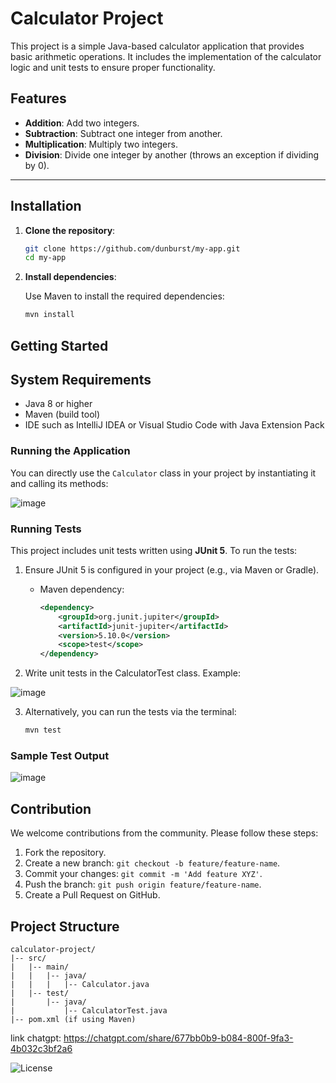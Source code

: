 # Calculator Project

This project is a simple Java-based calculator application that provides basic arithmetic operations. It includes the implementation of the calculator logic and unit tests to ensure proper functionality.

## Features

- **Addition**: Add two integers.
- **Subtraction**: Subtract one integer from another.
- **Multiplication**: Multiply two integers.
- **Division**: Divide one integer by another (throws an exception if dividing by 0).

---

## Installation

1. **Clone the repository**:

   ```bash
   git clone https://github.com/dunburst/my-app.git
   cd my-app
   ```

2. **Install dependencies**:

   Use Maven to install the required dependencies:

   ```bash
   mvn install
   ```

## Getting Started

## System Requirements

- Java 8 or higher
- Maven (build tool)
- IDE such as IntelliJ IDEA or Visual Studio Code with Java Extension Pack



### Running the Application

You can directly use the `Calculator` class in your project by instantiating it and calling its methods:

![image](https://github.com/user-attachments/assets/52ada4f4-55bb-43bf-8b24-03061a65ba08)


### Running Tests

This project includes unit tests written using **JUnit 5**. To run the tests:

1. Ensure JUnit 5 is configured in your project (e.g., via Maven or Gradle).

   - Maven dependency:
     ```xml
     <dependency>
         <groupId>org.junit.jupiter</groupId>
         <artifactId>junit-jupiter</artifactId>
         <version>5.10.0</version>
         <scope>test</scope>
     </dependency>
     ```

2. Write unit tests in the CalculatorTest class. Example:


 ![image](https://github.com/user-attachments/assets/eb6fcf9e-c119-4f66-9fc2-9f007c7e27fa)


3. Alternatively, you can run the tests via the terminal:

   ```bash
   mvn test
   ```

### Sample Test Output

![image](https://github.com/user-attachments/assets/2326b7f5-4739-4b6d-b966-f0e5f809df86)

## Contribution

We welcome contributions from the community. Please follow these steps:

1. Fork the repository.
2. Create a new branch: `git checkout -b feature/feature-name`.
3. Commit your changes: `git commit -m 'Add feature XYZ'`.
4. Push the branch: `git push origin feature/feature-name`.
5. Create a Pull Request on GitHub.


## Project Structure

```
calculator-project/
|-- src/
|   |-- main/
|   |   |-- java/
|   |   |   |-- Calculator.java
|   |-- test/
|       |-- java/
|           |-- CalculatorTest.java
|-- pom.xml (if using Maven)
```
link chatgpt: 
https://chatgpt.com/share/677bb0b9-b084-800f-9fa3-4b032c3bf2a6



![License](https://img.shields.io/badge/license-MIT-blue.svg)

